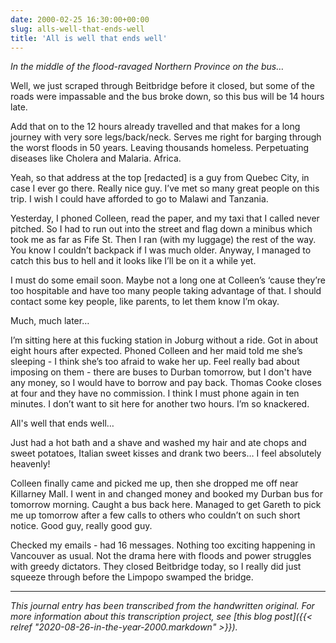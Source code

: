 ```yaml
---
date: 2000-02-25 16:30:00+00:00
slug: alls-well-that-ends-well
title: 'All is well that ends well'
---
```


*In the middle of the flood-ravaged Northern Province on the bus…*

Well, we just scraped through Beitbridge before it closed, but some of the roads were impassable and the bus broke down, so this bus will be 14 hours late.

Add that on to the 12 hours already travelled and that makes for a long journey with very sore legs/back/neck. Serves me right for barging through the worst floods in 50 years. Leaving thousands homeless. Perpetuating diseases like Cholera and Malaria. Africa. 

Yeah, so that address at the top [redacted] is a guy from Quebec City, in case I ever go there. Really nice guy. I’ve met so many great people on this trip. I wish I could have afforded to go to Malawi and Tanzania.

Yesterday, I phoned Colleen, read the paper, and my taxi that I called never pitched. So I had to run out into the street and flag down a minibus which took me as far as Fife St. Then I ran (with my luggage) the rest of the way. You know I couldn’t backpack if I was much older. Anyway, I managed to catch this bus to hell and it looks like I’ll be on it a while yet.

I must do some email soon. Maybe not a long one at Colleen’s ‘cause they’re too hospitable and have too many people taking advantage of that. I should contact some key people, like parents, to let them know I’m okay.

Much, much later…

I’m sitting here at this fucking station in Joburg without a ride. Got in about eight hours after expected. Phoned Colleen and her maid told me she’s sleeping - I think she’s too afraid to wake her up. Feel really bad about imposing on them - there are buses to Durban tomorrow, but I don't have any money, so I would have to borrow and pay back. Thomas Cooke closes at four and they have no commission. I think I must phone again in ten minutes. I don’t want to sit here for another two hours. I’m so knackered.

All's well that ends well…

Just had a hot bath and a shave and washed my hair and ate chops and sweet potatoes, Italian sweet kisses and drank two beers… I feel absolutely heavenly!

Colleen finally came and picked me up, then she dropped me off near Killarney Mall. I went in and changed money and booked my Durban bus for tomorrow morning. Caught a bus back here. Managed to get Gareth to pick me up tomorrow after a few calls to others who couldn’t on such short notice. Good guy, really good guy.

Checked my emails - had 16 messages. Nothing too exciting happening in Vancouver as usual. Not the drama here with floods and power struggles with greedy dictators. They closed Beitbridge today, so I really did just squeeze through before the Limpopo swamped the bridge.

---

*This journal entry has been transcribed from the handwritten original. For more information about this transcription project, see [this blog post]({{< relref "2020-08-26-in-the-year-2000.markdown" >}}).*